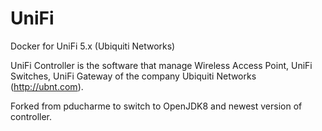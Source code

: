 UniFi
=====

Docker for UniFi 5.x (Ubiquiti Networks)

UniFi Controller is the software that manage Wireless Access Point, UniFi Switches, UniFi Gateway of the company Ubiquiti Networks (http://ubnt.com).

Forked from pducharme to switch to OpenJDK8 and newest version of controller.
